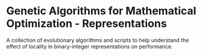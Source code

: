 # Genetic Algorithms for Mathematical Optimization - Representations

A collection of evolutionary algorithms and scripts to help understand the effect of locality in binary-integer representations on performance.


